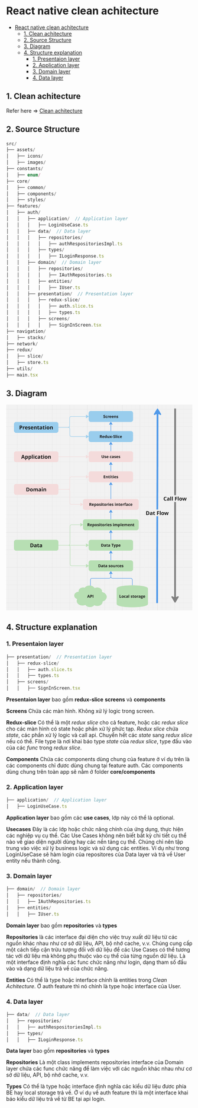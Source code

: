 # React native clean achitecture

- [React native clean achitecture](#react-native-clean-achitecture)
  - [1. Clean achitecture](#1-clean-achitecture)
  - [2. Source Structure](#2-source-structure)
  - [3. Diagram](#3-diagram)
  - [4. Structure explanation](#4-structure-explanation)
    - [1. Presentaion layer](#1-presentaion-layer)
    - [2. Application layer](#2-application-layer)
    - [3. Domain layer](#3-domain-layer)
    - [4. Data layer](#4-data-layer)

## 1. Clean achitecture

Refer here => [Clean achitecture](https://quiver-blade-c45.notion.site/Clean-Architecture-feeff46260b94c58a013b6fc047cc0df#010e810803df4eb8b29ad1fa32cefa1e)

## 2. Source Structure

```jsx
src/
├── assets/
│   ├── icons/
│   ├── images/
├── constants/
│   ├── enum/
├── core/
│   ├── common/
│   ├── components/
│   ├── styles/
├── features/
│   ├── auth/
│   │   ├── application/  // Application layer
│   │   │   ├── LoginUseCase.ts
│   │   ├── data/  // Data layer
│   │   │   ├── repositories/
│   │   │   │   ├── authRespositoriesImpl.ts
│   │   │   ├── types/
│   │   │   │   ├── ILoginResponse.ts
│   │   ├── domain/  // Domain layer
│   │   │   ├── repositories/
│   │   │   │   ├── IAuthRepositories.ts
│   │   │   ├── entities/
│   │   │   │   ├── IUser.ts
│   │   ├── presentation/  // Presentation layer
│   │   │   ├── redux-slice/
│   │   │   │   ├── auth.slice.ts
│   │   │   │   ├── types.ts
│   │   │   ├── screens/
│   │   │   │   ├── SignInScreen.tsx
├── navigation/
│   ├── stacks/
├── network/
├── redux/
│   ├── slice/
│   ├── store.ts
├── utils/
├── main.tsx
```

## 3. Diagram

![MVVM](./clean_achitecture.png)

## 4. Structure explanation

### 1. Presentaion layer

```jsx
├── presentation/  // Presentation layer
│   ├── redux-slice/
│   │   ├── auth.slice.ts
│   │   ├── types.ts
│   ├── screens/
│   │   ├── SignInScreen.tsx
```

**Presentaion layer** bao gồm **redux-slice** **screens** và **components**

**Screens**
Chứa các màn hình.
Không xử lý logic trong screen.

**Redux-slice**
Có thể là một _redux slice_ cho cả feature, hoặc các _redux slice_ cho các màn hình có state hoặc phần xử lý phức tạp.
_Redux slice_ chứa _state_, các phần xử lý logic và call api.
Chuyển hết các _state_ sang _redux slice_ nếu có thể.
File type là nơi khai báo type _state_ của _redux slice_, type đầu vào của các _func_ trong _redux slice_.

**Components**
Chứa các components dùng chung của feature ở ví dụ trên là các components chỉ đươc dùng chung tại feature auth.
Các components dùng chung trên toàn app sẽ nằm ở folder **core/components**

### 2. Application layer

```jsx
├── application/  // Application layer
│   ├── LoginUseCase.ts
```

**Application layer** bao gồm các **use cases**, lớp này có thể là optional.

**Usecases**
Đây là các lớp hoặc chức năng chính của ứng dụng, thực hiện các nghiệp vụ cụ thể. Các Use Cases không nên biết bất kỳ chi tiết cụ thể nào về giao diện người dùng hay các nền tảng cụ thể. Chúng chỉ nên tập trung vào việc xử lý business logic và sử dụng các entities.
Ví dụ như trong LoginUseCase sẽ hàm login của repositores của Data layer và trả về User entity nếu thành công.

### 3. Domain layer

```jsx
├── domain/  // Domain layer
│   ├── repositories/
│   │   ├── IAuthRepositories.ts
│   ├── entities/
│   │   ├── IUser.ts
```

**Domain layer** bao gồm **repositories** và **types**

**Repositories**
là các interface đại diện cho việc truy xuất dữ liệu từ các nguồn khác nhau như cơ sở dữ liệu, API, bộ nhớ cache, v.v. Chúng cung cấp một cách tiếp cận trừu tượng đối với dữ liệu để các Use Cases có thể tương tác với dữ liệu mà không phụ thuộc vào cụ thể của từng nguồn dữ liệu.
Là một interface định nghĩa các func chức năng như login, dạng tham số đầu vào và dạng dữ liệu trả về của chức năng.

**Entities**
Có thể là type hoặc interface chính là entities trong _Clean Achitecture_. Ở auth feature thì nó chính là type hoặc interface của User.

### 4. Data layer

```jsx
├── data/  // Data layer
│   ├── repositories/
│   │   ├── authRespositoriesImpl.ts
│   ├── types/
│   │   ├── ILoginResponse.ts
```

**Data layer** bao gồm **repositories** và **types**

**Repositories**
Là một class implements repositories interface của Domain layer chứa các func chức năng để làm việc với các nguồn khác nhau như cơ sở dữ liệu, API, bộ nhớ cache, v.v.

**Types**
Có thể là type hoặc interface định nghĩa các kiểu dữ liệu đươc phía BE hay local storage trả về.
Ở ví dụ về auth feature thì là một interface khai báo kiểu dữ liệu trả về từ BE tại api login.
